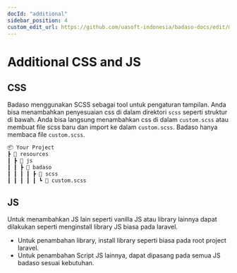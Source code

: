 ```yaml
---
docId: "additional"
sidebar_position: 4
custom_edit_url: https://github.com/uasoft-indonesia/badaso-docs/edit/main/i18n/id/docusaurus-plugin-content-docs/current/customization/additional.md
---
```


# Additional CSS and JS

## CSS

Badaso menggunakan SCSS sebagai tool untuk pengaturan tampilan. Anda bisa menambahkan penyesuaian css di dalam direktori `scss` seperti struktur di bawah. Anda bisa langsung menambahkan css di dalam `custom.scss` atau membuat file scss baru dan import ke dalam `custom.scss`. Badaso hanya membaca file `custom.scss`.

```bash
📦 Your Project
┣ 📂 resources
┃ ┣ 📂 js
┃ ┃ ┣ 📂 badaso
┃ ┃ ┃ ┃ ┣ 📂 scss
┃ ┃ ┃ ┃ ┃ ┗ 📜 custom.scss
```

## JS

Untuk menambahkan JS lain seperti vanilla JS atau library lainnya dapat dilakukan seperti menginstall library JS biasa pada laravel.

- Untuk penambahan library, install library seperti biasa pada root project laravel.
- Untuk penambahan Script JS lainnya, dapat dipasang pada semua JS badaso sesuai kebutuhan.